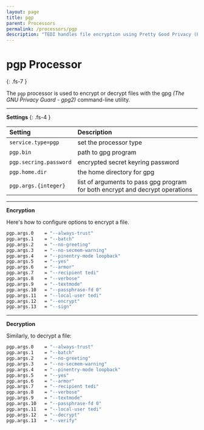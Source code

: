 ```yaml
---
layout: page
title: pgp
parent: Processors
permalink: /processors/pgp
description: "TEDI handles file encryption using Pretty Good Privacy (PGP) to ensure secure data protection and privacy in processing while integrating between services"
---
```


# pgp Processor
{: .fs-7 }

The `pgp` processor is used to encrypt or decrypt files with the gpg *(The GNU Privacy Guard - gpg2)* command-line utility.


---

**Settings**
{: .fs-4 }


| **Setting**                   | **Description**           |
|:------------------------------|:--------------------------|
| `service.type=pgp`            | set the processor type |
| `pgp.bin`                     | path to gpg program |
| `pgp.secring.password`        | encrypted secret keyring password|
| `pgp.home.dir`                | the home directory for gpg |
| `pgp.args.{integer}`          | list of arguments to pass gpg program for both encrypt and decrypt operations|

---

**Encryption**

Here's how to configure options to encrypt a file.

```sh
pgp.args.0    = "--always-trust"
pgp.args.1    = "--batch"
pgp.args.2    = "--no-greeting"
pgp.args.3    = "--no-secmem-warning"
pgp.args.4    = "--pinentry-mode loopback"
pgp.args.5    = "--yes"
pgp.args.6    = "--armor"
pgp.args.7    = "--recipient tedi"
pgp.args.8    = "--verbose"
pgp.args.9    = "--textmode"
pgp.args.10   = "--passphrase-fd 0"
pgp.args.11   = "--local-user tedi"
pgp.args.12   = "--encrypt"
pgp.args.13   = "--sign"
```

---

**Decryption**

Similarly, to decrypt a file:

```sh
pgp.args.0    = "--always-trust"
pgp.args.1    = "--batch"
pgp.args.2    = "--no-greeting"
pgp.args.3    = "--no-secmem-warning"
pgp.args.4    = "--pinentry-mode loopback"
pgp.args.5    = "--yes"
pgp.args.6    = "--armor"
pgp.args.7    = "--recipient tedi"
pgp.args.8    = "--verbose"
pgp.args.9    = "--textmode"
pgp.args.10   = "--passphrase-fd 0"
pgp.args.11   = "--local-user tedi"
pgp.args.12   = "--decrypt"
pgp.args.13   = "--verify"
```